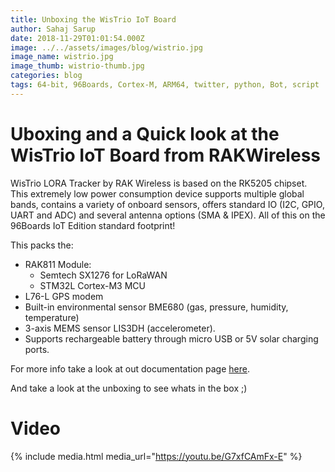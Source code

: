 ```yaml
---
title: Unboxing the WisTrio IoT Board
author: Sahaj Sarup
date: 2018-11-29T01:01:54.000Z
image: ../../assets/images/blog/wistrio.jpg
image_name: wistrio.jpg
image_thumb: wistrio-thumb.jpg
categories: blog
tags: 64-bit, 96Boards, Cortex-M, ARM64, twitter, python, Bot, script
---
```


# Uboxing and a Quick look at the WisTrio IoT Board from RAKWireless

WisTrio LORA Tracker by RAK Wireless is based on the RK5205 chipset. This extremely low power consumption device supports multiple global bands, contains a variety of onboard sensors, offers standard IO (I2C, GPIO, UART and ADC) and several antenna options (SMA & IPEX). All of this on the 96Boards IoT Edition standard footprint!

This packs the:
- RAK811 Module:
  - Semtech SX1276 for LoRaWAN
  - STM32L Cortex-M3 MCU
- L76-L GPS modem
- Built-in environmental sensor BME680 (gas, pressure, humidity,
temperature)
- 3-axis MEMS sensor LIS3DH (accelerometer).
- Supports rechargeable battery through micro USB or 5V solar charging ports.

For more info take a look at out documentation page [here](https://www.96boards.org/documentation/iot/wistrio/).

And take a look at the unboxing to see whats in the box ;)

# Video

{% include media.html media_url="https://youtu.be/G7xfCAmFx-E" %}
